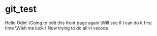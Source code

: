 # git_test
Hello Odin!
\Going to edit this front page again
\Will see if I can do it first time
\Wish me luck
\ Now trying to do all in vscode